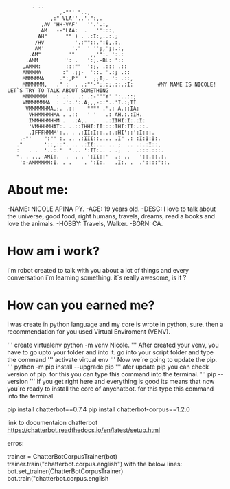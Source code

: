   			. ..
                     ,-"'' "..,
                  ,:" VLA''..'.":,.
               ,AV 'HH-VAF'   ''.'.:,
               AM   --"LAA:  .   '':::,
              AH"      "" ) . .:I:,..:.;
             /HV          '.:""::.":I,.:,
             AM'         '."  ' '';,';;.:,
           .AM"         '"     ,,'":. ':.:
          .AMM         ': .   ':;.-BL: '::
         ,AMMM:        :::""  ':;. .::: .::
         AMMMMA       :" .;;-  '::. '.:; .::
         MMMMMMA     .":,P"  '  ;;I;. ': .::,
         MMMMMMM,   ." :  . .:"'-";;:;.::.:I:        #MY NAME IS NICOLE! LET`S TRY TO TALK ABOUT SOMETHING
         MMMMMMMM   : .: . .: .:-"""Y' ':..::;
         VMMMMMMMA  : .':.':.A;,,-::"..'I.:;II
          VMMMMMHMA,;. .::    """" .'.: A.::IA:
           VHHMMHMHMA . .::   ' '   .: AH.:.:IH.
           IMMHHHMHHM .  .:A,.  .  ..:IIHI:I:.:I:
           'VMHHHMHAT:. ..::IHHI:II::::IHI:II:.::.
           .IFFFHMMM':.. . .:II:I::..:.:HI'::':I:::.
        .-"'    ":"" :. .. .:III::.... .I" .: :I:I:I:.
       ."       '::,::'. .. .:II:... .. ;  .. .:.:I::,
       :   . .  '..:.'  '... ':II:.. . .;  .  .:::.:::.
       ". . .,,-AMI:.  .  . . ':II::'  .; ..   '::.::.:.
        ':-AMMMMMM:I. . .    . ':I:.   .I:. .  .'::::"::.
    

# About me:
 -NAME: NICOLE APINA PY.
 -AGE: 19 years old.
 -DESC: I love to talk about the universe, good food, right humans, travels, dreams, read a books and love the animals.
 -HOBBY: Travels, Walker.
 -BORN: CA.
 
# How am i work?
  I´m robot created to talk with you about a lot of things and every conversation i´m learning something. it´s really awesome, is it ?
  
# How can you earned me?
  i was create in python language and my core is wrote in python, sure. then a recommendation for you used Virtual Enviroment (VENV).
  
  '''
   create virtualenv python -m venv Nicole.
  '''
  After created your venv, you have to go upto your folder and into it. go into your script folder and type the command
  '''
  activate virtual env
  '''
  Now we´re going to update the pip.
  '''
  python -m pip install --upgrade pip
  '''
  afer update pip you can check version of pip. for this you can type this command into the terminal.
  '''
  pip --version
  '''
  If you get right here and everything is good its means that now you´re ready to install the core of anychatbot.
  for this type this command into the terminal.
  
  pip install chatterbot==0.7.4
  pip install chatterbot-corpus==1.2.0


link to documentaion chatterbot 
https://chatterbot.readthedocs.io/en/latest/setup.html


erros:

trainer = ChatterBotCorpusTrainer(bot)
trainer.train("chatterbot.corpus.english")
with the below lines:
bot.set_trainer(ChatterBotCorpusTrainer)
bot.train("chatterbot.corpus.english
 
